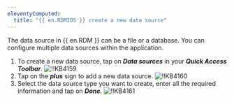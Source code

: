 ```yaml
---
eleventyComputed:
  title: "{{ en.RDMIOS }} create a new data source"
---
```

The data source in {{ en.RDM }} can be a file or a database. You can configure multiple data sources within the application.

1. To create a new data source, tap on ***Data sources*** in your ***Quick Access Toolbar***.
![!!KB4159](https://cdnweb.devolutions.net/docs/en/kb/KB4159.png)
1. Tap on the ***plus*** sign to add a new data source.
![!!KB4160](https://cdnweb.devolutions.net/docs/en/kb/KB4160.png)
1. Select the data source type you want to create, enter all the required information and tap on ***Done***.
![!!KB4161](https://cdnweb.devolutions.net/docs/en/kb/KB4161.png)
